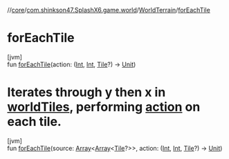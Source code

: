 //[core](../../../index.md)/[com.shinkson47.SplashX6.game.world](../index.md)/[WorldTerrain](index.md)/[forEachTile](for-each-tile.md)

# forEachTile

[jvm]\
fun [forEachTile](for-each-tile.md)(action: ([Int](https://kotlinlang.org/api/latest/jvm/stdlib/kotlin/-int/index.html), [Int](https://kotlinlang.org/api/latest/jvm/stdlib/kotlin/-int/index.html), [Tile](../-tile/index.md)?) -&gt; [Unit](https://kotlinlang.org/api/latest/jvm/stdlib/kotlin/-unit/index.html))

# Iterates through y then x in [worldTiles](world-tiles.md), performing [action](for-each-tile.md) on each tile.

[jvm]\
fun [forEachTile](for-each-tile.md)(source: [Array](https://kotlinlang.org/api/latest/jvm/stdlib/kotlin/-array/index.html)&lt;[Array](https://kotlinlang.org/api/latest/jvm/stdlib/kotlin/-array/index.html)&lt;[Tile](../-tile/index.md)?&gt;&gt;, action: ([Int](https://kotlinlang.org/api/latest/jvm/stdlib/kotlin/-int/index.html), [Int](https://kotlinlang.org/api/latest/jvm/stdlib/kotlin/-int/index.html), [Tile](../-tile/index.md)?) -&gt; [Unit](https://kotlinlang.org/api/latest/jvm/stdlib/kotlin/-unit/index.html))

